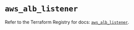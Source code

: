 # `aws_alb_listener`

Refer to the Terraform Registry for docs: [`aws_alb_listener`](https://registry.terraform.io/providers/hashicorp/aws/5.32.0/docs/resources/alb_listener).
